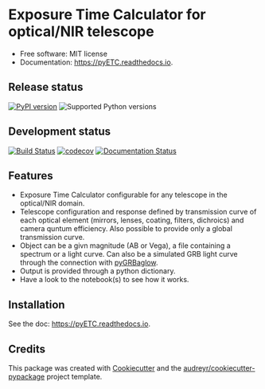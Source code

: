 # Exposure Time Calculator for optical/NIR telescope

* Free software: MIT license
* Documentation: https://pyETC.readthedocs.io.

Release status
--------------

[![PyPI version](https://badge.fury.io/py/pyETC.svg)](http://badge.fury.io/py/pyETC)
![Supported Python versions](https://img.shields.io/pypi/pyversions/pyETC.svg)


Development status
--------------------

[![Build Status](https://travis-ci.com/dcorre/pyETC.svg?branch=master)](https://travis-ci.com/dcorre/pyETC)
[![codecov](https://codecov.io/gh/dcorre/pyETC/branch/master/graphs/badge.svg)](https://codecov.io/gh/dcorre/pyETC/branch/master)
[![Documentation Status](https://readthedocs.org/projects/pyetc/badge/?version=latest)](https://pyetc.readthedocs.io/en/latest/?badge=latest)

Features
--------
* Exposure Time Calculator configurable for any telescope in the optical/NIR domain.
* Telescope configuration and response defined by transmission curve of each optical element (mirrors, lenses, coating, filters, dichroics) and camera quntum efficiency. Also possible to provide only a global transmission curve.
* Object can be a givn magnitude (AB or Vega), a file containing a spectrum or a light curve. Can also be a simulated GRB light curve through the connection with [pyGRBaglow](https://github.com/dcorre/pyGRBaglow).
* Output is provided through a python dictionary.
* Have a look to the notebook(s) to see how it works.


Installation
------------
See the doc: https://pyETC.readthedocs.io.

Credits
-------

This package was created with [Cookiecutter](https://github.com/audreyr/cookiecutter) and the [audreyr/cookiecutter-pypackage](https://github.com/audreyr/cookiecutter-pypackage) project template.

